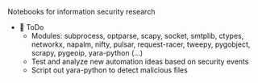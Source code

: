 Notebooks for information security research 

* 💭 ToDo
	- Modules: subprocess, optparse, scapy, socket, smtplib, ctypes, networkx, napalm, nifty, pulsar, request-racer, tweepy, pygobject, scrapy, pygeoip, yara-python (...)
	- Test and analyze new automation ideas based on security events
	- Script out yara-python to detect malicious files 
